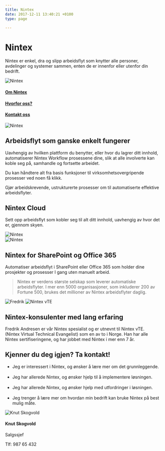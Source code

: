 ```yaml
---
title: Nintex
date: 2017-12-11 13:40:21 +0100
type: page

---
```

<div class="container">
    <div class="referansecase">
        <div class="row no-gutters">
            <div class="col-md-12 col-lg-6 p-4 mt-4">
                <div class="heading">
                    <h1>Nintex</h1>
                </div>
                <p>Nintex er enkel, dra og slipp arbeidsflyt som knytter alle personer, avdelinger og systemer sammen, enten de er innenfor eller utenfor din bedrift.  </p>
            </div>    
            <div class="col-md-12 col-lg-6"><img class="img-fluid" src="/pointtaken/img/startup-photos.jpg" alt="Nintex" /></div>
        </div>
    </div>
</div>

<div class="container-fluid bg-white mb-4">
    <div class="row content-menu text-center mx-auto">
        <div class="col-sm-12 col-md-4"><h4 class="m-0"><a href="#om">Om Nintex</a></h4></div>
        <div class="col-sm-12 col-md-4"><h4 class="m-0"><a href="">Hvorfor oss?</a></h4></div>
        <div class="col-sm-12 col-md-4"><h4 class="m-0"><a href="/pointtaken/contact/">Kontakt oss</a></h4></div>
    </div>
</div>

<div class="container">
    <div class="row">
        <div class="col-md-12 content-case mt-4 mb-4">
            <div class="row no-gutters">
                <div class="col-md-12 col-lg-6"><img class="img-fluid" src="/pointtaken/img/startup-photos.jpg" alt="Nintex" /></div>
                <div class="col-md-12 col-lg-6 p-4">
                    <div class="heading">
                        <h2>Arbeidsflyt som ganske enkelt fungerer</h2>
                    </div>
                    <p>Uavhengig av hvilken plattform du benytter, eller hvor du lagrer ditt innhold, automatiserer Nintex Workflow prosessene dine, slik at alle involverte kan koble seg på, samhandle og fortsette arbeidet.</p>
                    <p>Du kan håndtere alt fra basis funksjoner til virksomhetsovergripende prosesser ved noen få klikk.</p>
                    <p>Gjør arbeidskrevende, ustrukturerte prosesser om til automatiserte effektive arbeidsflyter.</p>
                    <!-- <a class="btn btn-primary btn-out" href="/kurs" role="button">Les mer om migrering</a> -->
                </div>
            </div>
        </div>
        <div class="col-md-12 content-case mt-4 mb-4">
            <div class="row no-gutters">
                <div class="col-md-12 col-lg-6 p-4">
                    <div class="heading">
                        <h2>Nintex Cloud</h2>
                    </div>
                    <p>Sett opp arbeidsflyt som kobler seg til alt ditt innhold, uavhengig av hvor det er, gjennom skyen.</p>
                    <!-- <a class="btn btn-primary btn-out" href="/kurs" role="button">Les mer om intranett</a> -->
                </div>            
                <div class="col-md-12 col-lg-6"><img class="img-fluid" src="/pointtaken/img/startup-photos.jpg" alt="Nintex" /></div>
            </div>
        </div>
        <div class="col-md-12 content-case mt-4 mb-4">
            <div class="row no-gutters">
                <div class="col-md-12 col-lg-6"><img class="img-fluid" src="/pointtaken/img/startup-photos.jpg" alt="Nintex" /></div>
                <div class="col-md-12 col-lg-6 p-4">
                    <div class="heading">
                        <h2>Nintex for SharePoint og Office 365</h2>
                    </div>
                    <p>Automatiser arbeidsflyt i SharePoint eller Office 365 som holder dine prosjekter og prosesser I gang uten manuelt arbeid.</p>
                    <!-- <a class="btn btn-primary btn-out" href="/kurs" role="button">Les mer om migrering</a> -->
                </div>
            </div>
        </div>              
    </div>
</div>

<div class="container" id="referanse">
    <div class="row">
        <div class="col-sm-12 col-md-8 mx-auto mt-5 mb-5">
            <blockquote class="blockquote text-center">
            <p class="mb-0">Nintex er verdens største selskap som leverer automatiske arbeidsflyter. I mer enn 5000 organisasjoner, som inkluderer 200 av Fortune 500, brukes det millioner av Nintex arbeidsflyter daglig.</p>
            </blockquote>
            </div>
        </div>
    </div>
</div>

<div class="container">
    <div class="row">
        <div class="col-md-12 content-case mt-4 mb-4">
            <div class="row no-gutters">
                <div class="col-md-12 col-lg-6">
                    <img class="img-fluid" src="/pointtaken/img/people/fredrik.jpg" alt="Fredrik" />
                    <img class="img-fluid" src="/pointtaken/img/nintex_vte.png" alt="Nintex vTE" />
                </div>
                <div class="col-md-12 col-lg-6 p-4">
                    <div class="heading">
                        <h2>Nintex-konsulenter med lang erfaring</h2>
                    </div>
                    <p>Fredrik Andresen er vår Nintex spesialist og er utnevnt til Nintex vTE. (Nintex Virtual Technical Evangelist) som en av to i Norge. Han har alle Nintex sertifiseringene, og har jobbet med Nintex i mer enn 7 år.</p> 
                </div>
            </div>
        </div>
        <div class="col-md-12 content-case mt-4 mb-4">
            <div class="row no-gutters">
                <div class="col-md-12 col-lg-6 p-4">
                    <div class="heading">
                        <h2>Kjenner du deg igjen? Ta kontakt!</h2>
                    </div>
                    <ul>
                    <li>Jeg er interessert i Nintex, og ønsker å lære mer om det grunnleggende.</li>
                    <br>
                    <li>Jeg har allerede Nintex, og ønsker hjelp til å implementere løsningen.</li>
                    <br>
                    <li>Jeg har allerede Nintex, og ønsker hjelp med utfordringer i løsningen.</li>
                    <br>
                    <li>Jeg trenger å lære mer om hvordan min bedrift kan bruke Nintex på best mulig måte.</li>
                    </ul>
                </div>            
                <div class="col-md-12 col-lg-6">
                    <div class="card personkort p-5">
                        <img class="card-img-top img-profil" src="../img/people/knut.jpg" alt="Knut Skogvold">
                        <div class="card-body">
                            <h4 class="card-title">Knut Skogvold</h4>
                            <p class="card-subtitle mb-2">Salgssjef</p>
                            <p class="card-text">Tlf: 987 65 432</p>
                        </div>
                    </div>                
                </div>
            </div>
        </div>             
    </div>
</div>